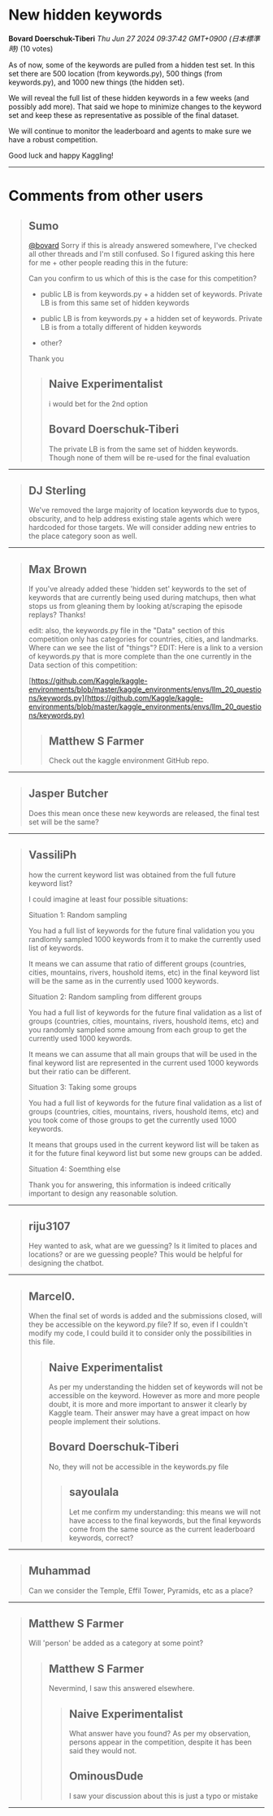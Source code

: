 # New hidden keywords

**Bovard Doerschuk-Tiberi** *Thu Jun 27 2024 09:37:42 GMT+0900 (日本標準時)* (10 votes)

As of now, some of the keywords are pulled from a hidden test set. In this set there are 500 location (from keywords.py), 500 things (from keywords.py), and 1000 new things (the hidden set).

We will reveal the full list of these hidden keywords in a few weeks (and possibly add more). That said we hope to minimize changes to the keyword set and keep these as representative as possible of the final dataset.

We will continue to monitor the leaderboard and agents to make sure we have a robust competition. 

Good luck and happy Kaggling!



---

 # Comments from other users

> ## Sumo
> 
> [@bovard](https://www.kaggle.com/bovard) Sorry if this is already answered somewhere, I've checked all other threads and I'm still confused. So I figured asking this here for me + other people reading this in the future:
> 
> Can you confirm to us which of this is the case for this competition?
> 
> - public LB is from keywords.py + a hidden set of keywords. Private LB is from this same set of hidden keywords
> 
> - public LB is from keywords.py + a hidden set of keywords. Private LB is from a totally different of hidden keywords
> 
> - other?
> 
> Thank you
> 
> 
> 
> > ## Naive Experimentalist
> > 
> > i would bet for the 2nd option
> > 
> > 
> > 
> > ## Bovard Doerschuk-Tiberi
> > 
> > The private LB is from the same set of hidden keywords. Though none of them will be re-used for the final evaluation
> > 
> > 
> > 


---

> ## DJ Sterling
> 
> We've removed the large majority of location keywords due to typos, obscurity, and to help address existing stale agents which were hardcoded for those targets.  We will consider adding new entries to the place category soon as well.
> 
> 
> 


---

> ## Max Brown
> 
> If you've already added these 'hidden set' keywords to the set of keywords that are currently being used during matchups, then what stops us from gleaning them by looking at/scraping the episode replays? Thanks!
> 
> edit: also, the keywords.py file in the "Data" section of this competition only has categories for countries, cities, and landmarks. Where can we see the list of "things"? EDIT: Here is a link to a version of keywords.py that is more complete than the one currently in the Data section of this competition:
> 
> [https://github.com/Kaggle/kaggle-environments/blob/master/kaggle_environments/envs/llm_20_questions/keywords.py](https://github.com/Kaggle/kaggle-environments/blob/master/kaggle_environments/envs/llm_20_questions/keywords.py)
> 
> 
> 
> > ## Matthew S Farmer
> > 
> > Check out the kaggle environment GitHub repo. 
> > 
> > 
> > 


---

> ## Jasper Butcher
> 
> Does this mean once these new keywords are released, the final test set will be the same?
> 
> 
> 


---

> ## VassiliPh
> 
> how the current keyword list was obtained from the full future keyword list?
> 
> I could imagine at least four possible situations:
> 
> Situation 1: Random sampling
> 
> You had a full list of keywords for the future final validation you you randlomly sampled 1000 keywords from it to make the currently used list of keywords.
> 
> It means we can assume that ratio of different groups (countries, cities, mountains, rivers, houshold items, etc) in the final keyword list will be the same as in the currently used 1000 keywords.
> 
> Situation 2: Random sampling from different groups
> 
> You had a full list of keywords for the future final validation as a list of groups (countries, cities, mountains, rivers, houshold items, etc) and you randomly sampled some amoung from each group to get the currently used 1000 keywords.
> 
> It means we can assume that all main groups that will be used in the final keyword list are represented in the current used 1000 keywords but their ratio can be different.
> 
> Situation 3: Taking some groups
> 
> You had a full list of keywords for the future final validation as a list of groups (countries, cities, mountains, rivers, houshold items, etc) and you took come of those groups to get the currently used 1000 keywords.
> 
> It means that groups used in the current keyword list will be taken as it for the future final keyword list but some new groups can be added.
> 
> Situation 4: Soemthing else
> 
> Thank you for answering, this information is indeed critically important to design any reasonable solution.
> 
> 
> 


---

> ## riju3107
> 
> Hey wanted to ask, what are we guessing? Is it limited to places and locations? or are we guessing people? This would be helpful for designing the chatbot. 
> 
> 
> 


---

> ## Marcel0.
> 
> When the final set of words is added and the submissions closed, will they be accessible on the keyword.py file? If so, even if I couldn't modify my code, I could build it to consider only the possibilities in this file.
> 
> 
> 
> > ## Naive Experimentalist
> > 
> > As per my understanding the hidden set of keywords will not be accessible on the keyword. However as more and more people doubt, it is more and more important to answer it clearly by Kaggle team. Their answer may have a great impact on how people implement their solutions.
> > 
> > 
> > 
> > ## Bovard Doerschuk-Tiberi
> > 
> > No, they will not be accessible in the keywords.py file
> > 
> > 
> > 
> > > ## sayoulala
> > > 
> > > Let me confirm my understanding: this means we will not have access to the final keywords, but the final keywords come from the same source as the current leaderboard keywords, correct?
> > > 
> > > 
> > > 


---

> ## Muhammad
> 
> Can we consider the Temple, Effil Tower, Pyramids, etc as a place?
> 
> 
> 


---

> ## Matthew S Farmer
> 
> Will 'person' be added as a category at some point? 
> 
> 
> 
> > ## Matthew S Farmer
> > 
> > Nevermind, I saw this answered elsewhere. 
> > 
> > 
> > 
> > > ## Naive Experimentalist
> > > 
> > > What answer have you found? As per my observation, persons appear in the competition, despite it has been said they would not.
> > > 
> > > 
> > > 
> > > ## OminousDude
> > > 
> > > I saw your discussion about this is just a typo or mistake
> > > 
> > > 
> > > 


---


